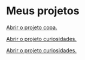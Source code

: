 
 <h1> Meus projetos </h1>

<a href="https://viniciusvcosta.github.io/Projetos/Projeto%20copa/Futebol.html"> Abrir o projeto copa.</a>

<a href="https://viniciusvcosta.github.io/Projetos/Projeto%20curiosidades/TESTE1.html">Abrir o projeto curiosidades.</a>

<a href="https://viniciusvcosta.github.io/Projetos/blob/main/Projeto%20link/link.html">Abrir o projeto curiosidades.</a>
